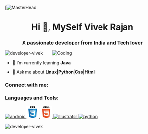 [![MasterHead]([https://cdn.dribbble.com/users/4487525/screenshots/14385684/dribbble___5_4x.png](https://149695847.v2.pressablecdn.com/wp-content/uploads/2020/07/code-gen.jpg))
<h1 align="center">Hi 👋, MySelf Vivek Rajan</h1>
<h3 align="center">A passionate developer from India and Tech lover</h3>
<img align="right" alt="Coding" width="350" src="[![images (3)](https://github.com/developer-vivek/My-Operating-Systems/assets/85994908/ba4b2447-bf79-469e-abc2-e1f3e3cf2a80)](https://www.bing.com/images/blob?bcid=T0i-AOlOlzYGwPSYTpNHmMYtlOg8.....w8)">

<p align="left"> <img src="https://komarev.com/ghpvc/?username=developer-vivek&label=Profile%20views&color=0e75b6&style=flat" alt="developer-vivek" /> </p>

- 🌱 I’m currently learning **Java**

- 💬 Ask me about **Linux|Python|Css|Html**

<h3 align="left">Connect with me:</h3>
<p align="left">
</p>

<h3 align="left">Languages and Tools:</h3>
<p align="left"> <a href="https://developer.android.com" target="_blank" rel="noreferrer"> <img src="![android](https://github.com/developer-vivek/My-Operating-Systems/assets/85994908/799dcca6-7e49-4299-b4ee-a47bffe06d38)" alt="android" width="40" height="40"/> </a> <a href="https://www.w3schools.com/css/" target="_blank" rel="noreferrer"> <img src="https://raw.githubusercontent.com/devicons/devicon/master/icons/css3/css3-original-wordmark.svg" alt="css3" width="40" height="40"/> </a> <a href="https://www.w3.org/html/" target="_blank" rel="noreferrer"> <img src="https://raw.githubusercontent.com/devicons/devicon/master/icons/html5/html5-original-wordmark.svg" alt="html5" width="40" height="40"/> </a> <a href="https://www.adobe.com/in/products/illustrator.html" target="_blank" rel="noreferrer"> <img src="https://www.vectorlogo.zone/logos/adobe_illustrator/adobe_illustrator-icon.svg" alt="illustrator" width="40" height="40"/> </a> <a href="https://www.python.org" target="_blank" rel="noreferrer"> <img src="https://camo.githubusercontent.com/a1b2dac5667822ee0d98ae6d799da61987fd1658dfeb4d2ca6e3c99b1535ebd8/68747470733a2f2f696d672e736869656c64732e696f2f62616467652f707974686f6e2d3336373041303f7374796c653d666f722d7468652d6261646765266c6f676f3d707974686f6e266c6f676f436f6c6f723d666664643534" alt="python" width="40" height="40"/> </a> </p>

<p><img align="center" src="https://github-readme-streak-stats.herokuapp.com/?user=developer-vivek&" alt="developer-vivek" /></p>
